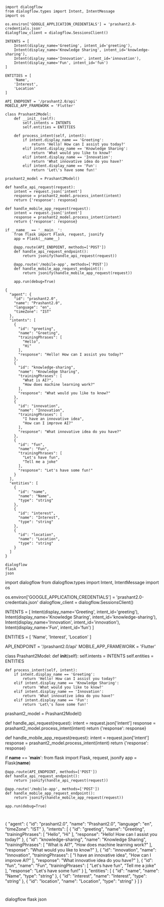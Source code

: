 ```
import dialogflow
from dialogflow.types import Intent, IntentMessage
import os

os.environ['GOOGLE_APPLICATION_CREDENTIALS'] = 'prashant2.0-credentials.json'
dialogflow_client = dialogflow.SessionsClient()

INTENTS = [
    Intent(display_name='Greeting', intent_id='greeting'),
    Intent(display_name='Knowledge Sharing', intent_id='knowledge-sharing'),
    Intent(display_name='Innovation', intent_id='innovation'),
    Intent(display_name='Fun', intent_id='fun')
]

ENTITIES = [
    'Name',
    'Interest',
    'Location'
]

API_ENDPOINT = '/prashant2.0/api'
MOBILE_APP_FRAMEWORK = 'Flutter'

class Prashant2Model:
    def __init__(self):
        self.intents = INTENTS
        self.entities = ENTITIES

    def process_intent(self, intent):
        if intent.display_name == 'Greeting':
            return 'Hello! How can I assist you today?'
        elif intent.display_name == 'Knowledge Sharing':
            return 'What would you like to know?'
        elif intent.display_name == 'Innovation':
            return 'What innovative idea do you have?'
        elif intent.display_name == 'Fun':
            return 'Let\'s have some fun!'

prashant2_model = Prashant2Model()

def handle_api_request(request):
    intent = request.json['intent']
    response = prashant2_model.process_intent(intent)
    return {'response': response}

def handle_mobile_app_request(request):
    intent = request.json['intent']
    response = prashant2_model.process_intent(intent)
    return {'response': response}

if __name__ == '__main__':
    from flask import Flask, request, jsonify
    app = Flask(__name__)

    @app.route(API_ENDPOINT, methods=['POST'])
    def handle_api_request_endpoint():
        return jsonify(handle_api_request(request))

    @app.route('/mobile-app', methods=['POST'])
    def handle_mobile_app_request_endpoint():
        return jsonify(handle_mobile_app_request(request))

    app.run(debug=True)
```


```
{
  "agent": {
    "id": "prashant2.0",
    "name": "Prashant2.0",
    "language": "en",
    "timeZone": "IST"
  },
  "intents": [
    {
      "id": "greeting",
      "name": "Greeting",
      "trainingPhrases": [
        "Hello",
        "Hi"
      ],
      "response": "Hello! How can I assist you today?"
    },
    {
      "id": "knowledge-sharing",
      "name": "Knowledge Sharing",
      "trainingPhrases": [
        "What is AI?",
        "How does machine learning work?"
      ],
      "response": "What would you like to know?"
    },
    {
      "id": "innovation",
      "name": "Innovation",
      "trainingPhrases": [
        "I have an innovative idea",
        "How can I improve AI?"
      ],
      "response": "What innovative idea do you have?"
    },
    {
      "id": "fun",
      "name": "Fun",
      "trainingPhrases": [
        "Let's have fun",
        "Tell me a joke"
      ],
      "response": "Let's have some fun!"
    }
  ],
  "entities": [
    {
      "id": "name",
      "name": "Name",
      "type": "string"
    },
    {
      "id": "interest",
      "name": "Interest",
      "type": "string"
    },
    {
      "id": "location",
      "name": "Location",
      "type": "string"
    }
  ]
}
```


```
dialogflow
flask
json
``````
import dialogflow
from dialogflow.types import Intent, IntentMessage
import os

os.environ['GOOGLE_APPLICATION_CREDENTIALS'] = 'prashant2.0-credentials.json'
dialogflow_client = dialogflow.SessionsClient()

INTENTS = [
    Intent(display_name='Greeting', intent_id='greeting'),
    Intent(display_name='Knowledge Sharing', intent_id='knowledge-sharing'),
    Intent(display_name='Innovation', intent_id='innovation'),
    Intent(display_name='Fun', intent_id='fun')
]

ENTITIES = [
    'Name',
    'Interest',
    'Location'
]

API_ENDPOINT = '/prashant2.0/api'
MOBILE_APP_FRAMEWORK = 'Flutter'

class Prashant2Model:
    def __init__(self):
        self.intents = INTENTS
        self.entities = ENTITIES

    def process_intent(self, intent):
        if intent.display_name == 'Greeting':
            return 'Hello! How can I assist you today?'
        elif intent.display_name == 'Knowledge Sharing':
            return 'What would you like to know?'
        elif intent.display_name == 'Innovation':
            return 'What innovative idea do you have?'
        elif intent.display_name == 'Fun':
            return 'Let\'s have some fun!'

prashant2_model = Prashant2Model()

def handle_api_request(request):
    intent = request.json['intent']
    response = prashant2_model.process_intent(intent)
    return {'response': response}

def handle_mobile_app_request(request):
    intent = request.json['intent']
    response = prashant2_model.process_intent(intent)
    return {'response': response}

if __name__ == '__main__':
    from flask import Flask, request, jsonify
    app = Flask(__name__)

    @app.route(API_ENDPOINT, methods=['POST'])
    def handle_api_request_endpoint():
        return jsonify(handle_api_request(request))

    @app.route('/mobile-app', methods=['POST'])
    def handle_mobile_app_request_endpoint():
        return jsonify(handle_mobile_app_request(request))

    app.run(debug=True)
```


```
{
  "agent": {
    "id": "prashant2.0",
    "name": "Prashant2.0",
    "language": "en",
    "timeZone": "IST"
  },
  "intents": [
    {
      "id": "greeting",
      "name": "Greeting",
      "trainingPhrases": [
        "Hello",
        "Hi"
      ],
      "response": "Hello! How can I assist you today?"
    },
    {
      "id": "knowledge-sharing",
      "name": "Knowledge Sharing",
      "trainingPhrases": [
        "What is AI?",
        "How does machine learning work?"
      ],
      "response": "What would you like to know?"
    },
    {
      "id": "innovation",
      "name": "Innovation",
      "trainingPhrases": [
        "I have an innovative idea",
        "How can I improve AI?"
      ],
      "response": "What innovative idea do you have?"
    },
    {
      "id": "fun",
      "name": "Fun",
      "trainingPhrases": [
        "Let's have fun",
        "Tell me a joke"
      ],
      "response": "Let's have some fun!"
    }
  ],
  "entities": [
    {
      "id": "name",
      "name": "Name",
      "type": "string"
    },
    {
      "id": "interest",
      "name": "Interest",
      "type": "string"
    },
    {
      "id": "location",
      "name": "Location",
      "type": "string"
    }
  ]
}
```


```
dialogflow
flask
json
```
